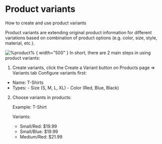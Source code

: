 # Product variants
How to create and use product variants

Product variants are extending original product information for different variations based on combination of product options (e.g. color, size, style, material, etc.).

![%product%](variants.png) { width="500" }
In short, there are 2 main steps in using product variants:
1. Create variants, click the Create a Variant button on Products page => Variants tab
Configure variants first:
- Name: T-Shirts
- Types: - Size (S, M, L, XL) - Color (Red, Blue, Black)



2. Choose variants in products:

   Example: T-Shirt

   Variants:
   - Small/Red: $19.99
   - Small/Blue: $19.99
   - Medium/Red: $21.99

